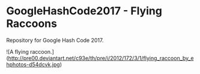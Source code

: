 # GoogleHashCode2017 - Flying Raccoons

Repository for Google Hash Code 2017.

![A flying raccoon.]
(http://pre00.deviantart.net/c93e/th/pre/i/2012/172/3/1/flying_raccoon_by_ehphotos-d54dcvk.jpg)
